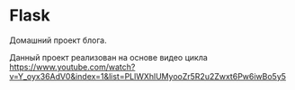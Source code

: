 # Flask
Домашний проект блога. 

Данный проект реализован на основе видео цикла 
https://www.youtube.com/watch?v=Y_oyx36AdV0&index=1&list=PLlWXhlUMyooZr5R2u2Zwxt6Pw6iwBo5y5
